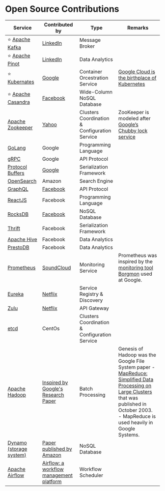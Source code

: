 # Open Source Contributions

| Service                                                                                     | Contributed by                                                                                                                       | Type                                          | Remarks                                                                                                                                                                                                                                                                                                |
|---------------------------------------------------------------------------------------------|--------------------------------------------------------------------------------------------------------------------------------------|-----------------------------------------------|--------------------------------------------------------------------------------------------------------------------------------------------------------------------------------------------------------------------------------------------------------------------------------------------------------|
| :star: [Apache Kafka](../HLD-System-Designs/4_MessageBrokersEDA/Kafka/Readme.md)                               | [LinkedIn](https://engineering.linkedin.com/blog/2019/apache-kafka-trillion-messages)                                                | Message Broker                                |                                                                                                                                                                                                                                                                                                        |
| :star: [Apache Pinot](../HLD-System-Designs/6_BigData/DataStorage/DataWarehouses/ApachePinot.md)               | [LinkedIn](https://www.linkedin.com/blog/engineering/open-source/apache-pinot-030-update)                                            | Data Analytics                                |                                                                                                                                                                                                                                                                                                        |
| :star: [Kubernates](../HLD-System-Designs/9_Container&Orchestration/Kubernates/Readme.md)                      | [Google](https://cloud.google.com/learn/what-is-kubernetes)                                                                          | Container Orcestration Service                | [Google Cloud is the birthplace of Kubernetes](https://cloud.google.com/learn/what-is-kubernetes)                                                                                                                                                                                                      |
| :star: [Apache Casandra](../HLD-System-Designs/3_Databases/11_WideColumn-Databases/ApacheCasandra.md)          | [Facebook](https://cassandra.apache.org/_/index.html)                                                                                | Wide-Column NoSQL Database                    |                                                                                                                                                                                                                                                                                                        |
| [Apache Zookeeper](../HLD-System-Designs/10_ClusterCoordination/ApacheZookeeper.md)                            | [Yahoo](https://en.wikipedia.org/wiki/Apache_ZooKeeper)                                                                              | Clusters Coordination & Configuration Service | ZooKeeper is modeled after [Google’s Chubby lock service](https://people.cs.rutgers.edu/~pxk/417/notes/chubby.html)                                                                                                                                                                                    |
| [GoLang](https://github.com/Anshul619/golang)                                               | Google                                                                                                                               | Programming Language                          |                                                                                                                                                                                                                                                                                                        |
| [gRPC](../HLD-System-Designs/8_APIStandards/gRPC.md)                                                           | Google                                                                                                                               | API Protocol                                  |                                                                                                                                                                                                                                                                                                        |
| [Protocol Buffers](../HLD-System-Designs/8_APIStandards/SerializationFrameworks/ProtocolBuffers.md)            | [Google](https://protobuf.dev/)                                                                                                      | Serialization Framework                       |                                                                                                                                                                                                                                                                                                        |
| [OpenSearch](https://github.com/Anshul619/AWS-Services/tree/main/1_Databases/AmazonOpenSearch/Readme.md)              | Amazon                                                                                                                               | Search Engine                                 |                                                                                                                                                                                                                                                                                                        |
| [GraphQL](../HLD-System-Designs/8_APIStandards/GraphQL/Readme.md)                                                     | [Facebook](https://buddy.works/tutorials/what-is-graphql-and-why-facebook-felt-the-need-to-build-it#why-facebook-built-graphql)      | API Protocol                                  |                                                                                                                                                                                                                                                                                                        |
| [ReactJS](https://github.com/Anshul619/Programming-Languages/tree/main/4_FrontEnd/React.md) | Facebook                                                                                                                             | Programming Language                          |                                                                                                                                                                                                                                                                                                        |
| [RocksDB](../HLD-System-Designs/3_Databases/14_EmbededKeyValue-Databases/RocksDB.md)                           | [Facebook](https://engineering.fb.com/2013/11/21/core-data/under-the-hood-building-and-open-sourcing-rocksdb/)                       | NoSQL Database                                |                                                                                                                                                                                                                                                                                                        |
| [Thrift](../HLD-System-Designs/8_APIStandards/SerializationFrameworks/Thrift.md)                               | Facebook                                                                                                                             | Serialization Framework                       |                                                                                                                                                                                                                                                                                                        |
| [Apache Hive](../HLD-System-Designs/6_BigData/DataConsumption/ApacheHive.md)                                   | Facebook                                                                                                                             | Data Analytics                                |                                                                                                                                                                                                                                                                                                        |
| [PrestoDB](../HLD-System-Designs/6_BigData/DataConsumption/PrestoDB.md)                                        | Facebook                                                                                                                             | Data Analytics                                |                                                                                                                                                                                                                                                                                                        |
| [Prometheus](../HLD-System-Designs/12_Observability/Prometheus.md)                                             | [SoundCloud](https://soundcloud.com/)                                                                                                | Monitoring Service                            | Prometheus was inspired by the [monitoring tool Borgmon](https://sre.google/sre-book/practical-alerting/) used at Google.                                                                                                                                                                              |
| [Eureka](../HLD-System-Designs/5_MicroServices/2_ServiceRegistry&Discovery/Eureka.md)                          | [Netflix](https://netflixtechblog.com/netflix-shares-cloud-load-balancing-and-failover-tool-eureka-c10647ef95e5)                     | Service Registry & Discovery                  |                                                                                                                                                                                                                                                                                                        |
| [Zulu](../HLD-System-Designs/5_MicroServices/1_APIGateway/ZuluAPIGateway.md)                                   | [Netflix](https://netflixtechblog.com/netflix-shares-cloud-load-balancing-and-failover-tool-eureka-c10647ef95e5)                     | API Gateway                                   |                                                                                                                                                                                                                                                                                                        |
| [etcd](../HLD-System-Designs/10_ClusterCoordination/etcd.md)                                                   | CentOs                                                                                                                               | Clusters Coordination & Configuration Service |                                                                                                                                                                                                                                                                                                        |
| [Apache Hadoop](../HLD-System-Designs/6_BigData/ApacheHadoop/Readme.md)                                        | [Inspired by Google's Research Paper](https://en.wikipedia.org/wiki/Apache_Hadoop)                                                   | Batch Processing                              | Genesis of Hadoop was the Google File System paper - [MapReduce: Simplified Data Processing on Large Clusters](https://static.googleusercontent.com/media/research.google.com/en//archive/mapreduce-osdi04.pdf) that was published in October 2003.<br/>- MapReduce is used heavily in Google Systems. |
| [Dynamo (storage system)](../HLD-System-Designs/3_Databases/5_Database-Internals/DynamoStyleDatabases.md)       | [Paper published by Amazon](https://www.allthingsdistributed.com/files/amazon-dynamo-sosp2007.pdf)                                   | NoSQL Database                                |                                                                                                                                                                                                                                                                                                        |
| [Apache Airflow](../HLD-System-Designs/6_BigData/WorkflowSchedulers/ApacheAirflow.md)                          | [Airflow: a workflow management platform](https://medium.com/airbnb-engineering/airflow-a-workflow-management-platform-46318b977fd8) | Workflow Scheduler                            |                                                                                                                                                                                                                                                                                                        |